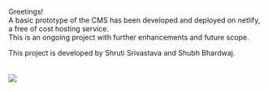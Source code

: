 Greetings!
<br>
A basic prototype of the CMS has been developed and deployed on netlify, a free of cost hosting service.
<br />
This is an ongoing project with further enhancements and future scope.
<br/>

This project is developed by Shruti Srivastava and Shubh Bhardwaj.
<br><br />  
<img src="https://33t2km132djh3q21qa47elmw-wpengine.netdna-ssl.com/wp-content/uploads/2016/02/What-is-a-CMS-725x412.jpg">
<!-- <iframe width="560" height="315" src="https://www.youtube.com/embed/h-ZCVUAzR-0" frameborder="0" allow="accelerometer; autoplay; encrypted-media; gyroscope; picture-in-picture" allowfullscreen></iframe> -->